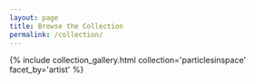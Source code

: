 ```yaml
---
layout: page
title: Browse the Collection
permalink: /collection/
---
```



{% include collection_gallery.html collection='particlesinspace' facet_by='artist' %}
